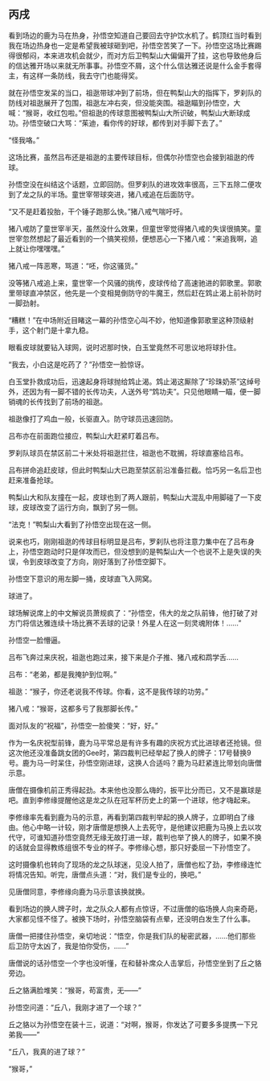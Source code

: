 ## 丙戌

看到场边的鹿为马在热身，孙悟空知道自己要回去守护饮水机了。鹤顶红当时看到我在场边热身也一定是希望我被球砸到吧，孙悟空苦笑了一下。孙悟空这场比赛踢得很郁闷，本来进攻机会就少，而对方后卫鸭梨山大偏偏开了挂，这也导致他身后的信达雅开场以来就无所事事。孙悟空不屑，这个什么信达雅还说是什么金手套得主，有这样一条防线，我去守门也能得奖。

就在孙悟空发呆的当口，祖逖带球冲到了前场，但在鸭梨山大的指挥下，罗刹队的防线对祖逖展开了包围，祖逖左冲右突，但没能突围。祖逖瞄到孙悟空，大喊：“猴哥，收红包啦。”但祖逖的传球意图被鸭梨山大所识破，鸭梨山大断球成功。孙悟空破口大骂：“茱迪，看你传的好球，都传到对手脚下去了。”

“怪我咯。”

这场比赛，虽然吕布还是祖逖的主要传球目标，但偶尔孙悟空也会接到祖逖的传球。

孙悟空没在纠结这个话题，立即回防。但罗刹队的进攻效率很高，三下五除二便攻到了龙之队的半场。童世宰带球突进，猪八戒追在后面防守。

“又不是赶着投胎，干个锤子跑那么快。”猪八戒气喘吁吁。

猪八戒防了童世宰半天，虽然没什么效果，但童世宰觉得猪八戒的失误很搞笑。童世宰忽然想起了最近看到的一个搞笑视频，便想恶心一下猪八戒：“来追我啊，追上就让你嘿嘿嘿。”

猪八戒一阵恶寒，骂道：“呸，你这骚货。”

没等猪八戒追上来，童世宰一个风骚的挑传，皮球传给了高速驰进的郭歌里。郭歌里带球直冲禁区，他先是一个变相晃倒防守的牛魔王，然后赶在鸩止渴上前补防时一脚劲射。

“糟糕！”在中场附近目睹这一幕的孙悟空心叫不妙，他知道像郭歌里这种顶级射手，这个射门是十拿九稳。

眼看皮球就要钻入球网，说时迟那时快，白玉堂竟然不可思议地将球扑住。

“我去，小白这是吃药了？”孙悟空一脸惊讶。

白玉堂扑救成功后，迅速起身将球抛给鸩止渴。鸩止渴这厮除了“珍珠奶茶”这绰号外，还因为有一脚不错的长传功夫，人送外号“鸩功夫”。只见他眼睛一瞄，便一脚销魂的长传找到了前场的祖逖。

祖逖像打了鸡血一般，长驱直入。防守球员迅速回防。

吕布亦在前面跑位接应，鸭梨山大赶紧盯着吕布。

罗刹队球员在禁区前二十米处将祖逖拦住，祖逖也不耽搁，将球直塞给吕布。

吕布拼命追赶皮球，但此时鸭梨山大已跑至禁区前沿准备拦截。恰巧另一名后卫也赶来准备抢球。

鸭梨山大和队友撞在一起，皮球也到了两人跟前，鸭梨山大混乱中用脚碰了一下皮球，皮球改变了运行方向，飘到了另一侧。

“法克！”鸭梨山大看到了孙悟空出现在这一侧。

说来也巧，刚刚祖逖的传球目标明显是吕布，罗刹队也将注意力集中在了吕布身上，孙悟空跑动时只是佯攻而已，但没想到的是鸭梨山大一个也说不上是失误的失误，令到皮球改变了方向，刚好落到了孙悟空脚下。

孙悟空下意识的用左脚一捅，皮球直飞入网窝。

球进了。

球场解说席上的中文解说员萧规疯了：“孙悟空，伟大的龙之队前锋，他打破了对方门将信达雅连续十场比赛不丢球的记录！外星人在这一刻灵魂附体！……”

孙悟空一脸懵逼。

吕布飞奔过来庆祝，祖逖也跑过来，接下来是介子推、猪八戒和鹉学舌……

吕布：“老弟，都是我掩护到位啊。”

祖逖：“猴子，你还老说我不传球。你看，这不是我传球的功劳。”

猪八戒：“猴哥，这都多亏了我那脚长传。”

面对队友的“祝福”，孙悟空一脸傻笑：“好，好。”

作为一名庆祝型前锋，鹿为马平常总是有许多有趣的庆祝方式比进球者还抢镜。但这次他还没准备跳女团的Gee时，第四裁判已经举起了换人的牌子：17号替换9号。鹿为马一时呆住，孙悟空刚进球，这换人合适吗？鹿为马赶紧连比带划向唐僧示意。

唐僧在摄像机前正秀得起劲。本来他也没那么嗨的，扳平比分而已，又不是赢球是吧。直到李修缘提醒他这是龙之队在冠军杯历史上的第一个进球，他才嗨起来。

李修缘率先看到鹿为马的示意，再看到第四裁判举起的换人牌子，立即明白了缘由。他心中略一计较，刚才唐僧是想换人上去死守，是他建议把鹿为马换上去以攻代守，可谁知道孙悟空竟然无缘无故打进一球，裁判也举了换人的牌子，如果不换的话就会显得教练组很不专业的样子。李修缘心想，那只好委屈一下孙悟空了。

这时摄像机也转向了现场的龙之队球迷，见没人拍了，唐僧也松了劲，李修缘连忙将情况告知。听完，唐僧点头道：“对，我们是专业的，换吧。”

见唐僧同意，李修缘向鹿为马示意该换就换。

看到场边的换人牌子时，龙之队众人都有点惊讶，不过唐僧的临场换人向来奇葩，大家都见怪不怪了。被换下场时，孙悟空脑袋有点晕，还没明白发生了什么事。

唐僧一把搂住孙悟空，亲切地说：“悟空，你是我们队的秘密武器，……他们那些后卫防守太凶了，我是怕你受伤，……”

唐僧说的话孙悟空一个字也没听懂，在和替补席众人击掌后，孙悟空坐到了丘之貉旁边。

丘之貉满脸堆笑：“猴哥，苟富贵，无——”

孙悟空问道：“丘八，我刚才进了一个球？”

丘之貉以为孙悟空在装十三，说道：“对啊，猴哥，你发达了可要多多提携一下兄弟我——”

“丘八，我真的进了球？”

“猴哥，”
